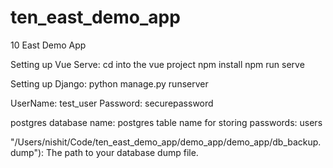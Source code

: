 # ten_east_demo_app
10 East Demo App

Setting up Vue Serve:
cd into the vue project
npm install
npm run serve

Setting up Django:
python manage.py runserver

UserName: test_user
Password: securepassword

postgres database name: postgres
table name for storing passwords: users

"/Users/nishit/Code/ten_east_demo_app/demo_app/demo_app/db_backup.dump"): The path to your database dump file.